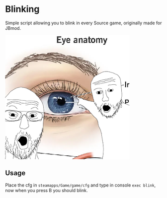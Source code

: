 # Blinking
Simple script allowing you to blink in every Source game, originally made for JBmod.

![A dumb soyjack meme poiting at a educational eye anatomy drawing.](cover.png)
## Usage
Place the cfg in `steamapps/Game/game/cfg` and type in console `exec blink`, now when you press B you should blink.
